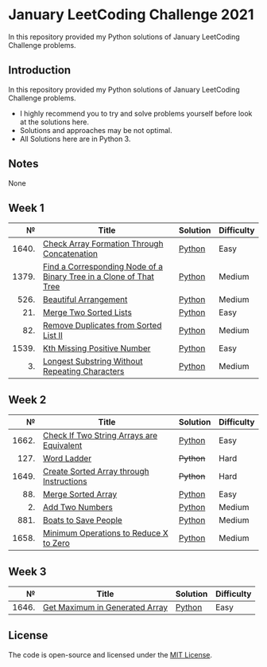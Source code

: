# January LeetCoding Challenge 2021
In this repository provided my Python solutions of January LeetCoding Challenge problems.

## Introduction
In this repository provided my Python solutions of January LeetCoding Challenge problems. 
- I highly recommend you to try and solve problems yourself before look at the solutions here.
- Solutions and approaches may be not optimal.
- All Solutions here are in Python 3.

## Notes
None

## Week 1
|№|Title|Solution|Difficulty|
| ----: | --- | --- | --- |
|1640.|[Check Array Formation Through Concatenation](https://leetcode.com/problems/check-array-formation-through-concatenation/)|[Python](/Easy/1640.CheckArraFormationThroughConcatenation.py)|Easy|
|1379.|[Find a Corresponding Node of a Binary Tree in a Clone of That Tree](https://leetcode.com/problems/find-a-corresponding-node-of-a-binary-tree-in-a-clone-of-that-tree/)|[Python](/Medium/1379.FindaCorrespondingNodeofaBinaryTreeinaCloneofThatTree(iteratively).py)|Medium|
|526.|[Beautiful Arrangement](https://leetcode.com/problems/beautiful-arrangement/)|[Python](/Medium/526.BeautifulArrangement.py)|Medium|
|21.|[Merge Two Sorted Lists](https://leetcode.com/problems/merge-two-sorted-lists/)|[Python](/Easy/21.MergeTwoSortedLists.py)|Easy|
|82.|[Remove Duplicates from Sorted List II](https://leetcode.com/problems/remove-duplicates-from-sorted-list-ii/)|[Python](/Medium/82.RemoveDuplicatesfromSortedListII.py)|Medium|
|1539.|[Kth Missing Positive Number](https://leetcode.com/problems/kth-missing-positive-number/)|[Python](/Easy/1539.KthMissingPositiveNumber.py)|Easy|
|3.|[Longest Substring Without Repeating Characters](https://leetcode.com/problems/longest-substring-without-repeating-characters/)|[Python](/Medium/3.LongestSubstringWithoutRepeatingCharacters.py)|Medium|

## Week 2
|№|Title|Solution|Difficulty|
| ----: | --- | --- | --- |
|1662.|[Check If Two String Arrays are Equivalent](https://leetcode.com/problems/check-if-two-string-arrays-are-equivalent/)|[Python](/Easy/1662.CheckIfTwoStringArraysareEquivalent.py)|Easy|
|127.|[Word Ladder](https://leetcode.com/problems/word-ladder/)|~~Python~~|Hard|
|1649.|[Create Sorted Array through Instructions](https://leetcode.com/problems/create-sorted-array-through-instructions/)|~~Python~~|Hard|
|88.|[Merge Sorted Array](https://leetcode.com/problems/merge-sorted-array/)|[Python](/Easy/88.MergeSortedArray.py)|Easy|
|2.|[Add Two Numbers](https://leetcode.com/problems/add-two-numbers/)|[Python](/Medium/2.AddTwoNumbers.py)|Medium|
|881.|[Boats to Save People](https://leetcode.com/problems/boats-to-save-people/)|[Python](/Medium/881.BoatstoSavePeople.py)|Medium|
|1658.|[Minimum Operations to Reduce X to Zero](https://leetcode.com/problems/minimum-operations-to-reduce-x-to-zero/)|[Python](/Medium/1658.MinimumOperationstoReduceXtoZero.py)|Medium|

## Week 3
|№|Title|Solution|Difficulty|
| ----: | --- | --- | --- |
|1646.|[Get Maximum in Generated Array](https://leetcode.com/problems/get-maximum-in-generated-array/)|[Python](/Easy/1646.GetMaximuminGeneratedArray.py)|Easy|







## License
The code is open-source and licensed under the [MIT License](/LICENSE).
